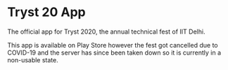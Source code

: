 # Tryst 20 App

The official app for Tryst 2020, the annual technical fest of IIT Delhi.

This app is available on Play Store however the fest got cancelled due to COVID-19 and the server has since been taken down so it is currently in a non-usable state.
